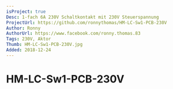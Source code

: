 ```yaml
---
isProject: true
Desc: 1-fach 6A 230V Schaltkontakt mit 230V Steuerspannung
ProjectUrl: https://github.com/ronnythomas/HM-LC-Sw1-PCB-230V
Author: Ronny
AuthorUrl: https://www.facebook.com/ronny.thomas.83
Tags: 230V, Aktor
Thumb: HM-LC-Sw1-PCB-230V.jpg
Added: 2018-12-24
---
```


# HM-LC-Sw1-PCB-230V
